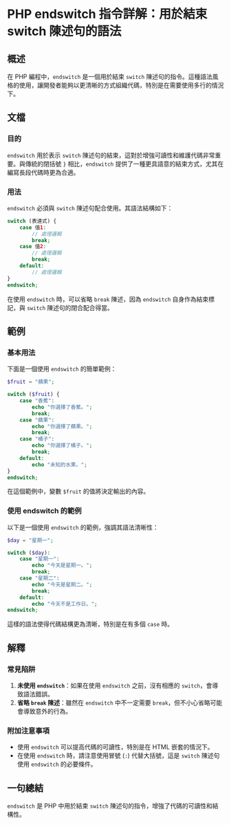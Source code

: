 <!--
Meta Description: # PHP endswitch 指令詳解：用於結束 switch 陳述句的語法 ## 概述 在 PHP 編程中，`endswitch` 是一個用於結束 `switch` 陳述句的指令。這種語法風格的使用，讓開發者能夠以更清晰的方式組織代碼，特別是在需要使用多行的情況下。 ## 文檔 ### 目的 `...
Meta Keywords: endswitch, switch, break, case, echo
-->

# PHP endswitch 指令詳解：用於結束 switch 陳述句的語法

## 概述
在 PHP 編程中，`endswitch` 是一個用於結束 `switch` 陳述句的指令。這種語法風格的使用，讓開發者能夠以更清晰的方式組織代碼，特別是在需要使用多行的情況下。

## 文檔
### 目的
`endswitch` 用於表示 `switch` 陳述句的結束，這對於增強可讀性和維護代碼非常重要。與傳統的閉括號 `}` 相比，`endswitch` 提供了一種更具語意的結束方式，尤其在編寫長段代碼時更為合適。

### 用法
`endswitch` 必須與 `switch` 陳述句配合使用。其語法結構如下：

```php
switch (表達式) {
    case 值1:
        // 處理邏輯
        break;
    case 值2:
        // 處理邏輯
        break;
    default:
        // 處理邏輯
}
endswitch;
```

在使用 `endswitch` 時，可以省略 `break` 陳述，因為 `endswitch` 自身作為結束標記，與 `switch` 陳述句的閉合配合得當。

## 範例
### 基本用法
下面是一個使用 `endswitch` 的簡單範例：

```php
$fruit = "蘋果";

switch ($fruit) {
    case "香蕉":
        echo "你選擇了香蕉。";
        break;
    case "蘋果":
        echo "你選擇了蘋果。";
        break;
    case "橘子":
        echo "你選擇了橘子。";
        break;
    default:
        echo "未知的水果。";
}
endswitch;
```

在這個範例中，變數 `$fruit` 的值將決定輸出的內容。

### 使用 endswitch 的範例
以下是一個使用 `endswitch` 的範例，強調其語法清晰性：

```php
$day = "星期一";

switch ($day):
    case "星期一":
        echo "今天是星期一。";
        break;
    case "星期二":
        echo "今天是星期二。";
        break;
    default:
        echo "今天不是工作日。";
endswitch;
```

這樣的語法使得代碼結構更為清晰，特別是在有多個 `case` 時。

## 解釋
### 常見陷阱
1. **未使用 `endswitch`**：如果在使用 `endswitch` 之前，沒有相應的 `switch`，會導致語法錯誤。
2. **省略 `break` 陳述**：雖然在 `endswitch` 中不一定需要 `break`，但不小心省略可能會導致意外的行為。

### 附加注意事項
- 使用 `endswitch` 可以提高代碼的可讀性，特別是在 HTML 嵌套的情況下。
- 在使用 `endswitch` 時，請注意使用冒號 (`:`) 代替大括號，這是 `switch` 陳述句使用 `endswitch` 的必要條件。

## 一句總結
`endswitch` 是 PHP 中用於結束 `switch` 陳述句的指令，增強了代碼的可讀性和結構性。